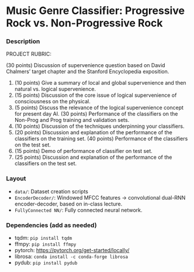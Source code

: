 # Music Genre Classifier: Progressive Rock vs. Non-Progressive Rock

### Description

PROJECT RUBRIC:

(30 points) Discussion of supervenience question based on David Chalmers’ target chapter and the Stanford Encyclopedia exposition. 
1.	(10 points) Give a summary of local and global supervenience and then natural vs. logical supervenience.
2.	(15 points) Discussion of the core issue of logical supervenience of consciousness on the physical. 
3.	(5 points) Discuss the relevance of the logical supervenience concept for present day AI.
(30 points) Performance of the classifiers on the Non-Prog and Prog training and validation sets.
1.	(10 points) Discussion of the techniques underpinning your classifiers.
2.	(20 points) Discussion and explanation of the performance of the classifiers on the training set.
(40 points) Performance of the classifiers on the test set.
1.	(15 points) Demo of performance of classifier on test set.
2.	(25 points) Discussion and explanation of the performance of the classifiers on the test set. 




### Layout

- `data/`: Dataset creation scripts
- `EncoderDecoder/`: Windowed MFCC features -> convolutional dual-RNN encoder-decoder, based on in-class lecture.  
- `FullyConnected NN/`: Fully connected neural network.

### Dependencies (add as needed)

- tqdm: `pip install tqdm`
- ffmpy: `pip install ffmpy`
- pytorch: https://pytorch.org/get-started/locally/
- librosa: `conda install -c conda-forge librosa`
- pydub: `pip install pydub`



